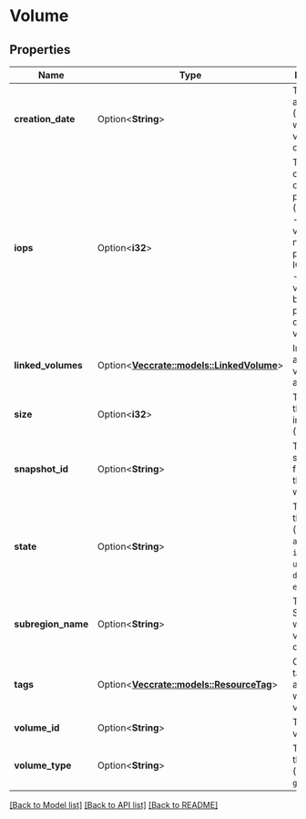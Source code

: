 # Volume

## Properties

Name | Type | Description | Notes
------------ | ------------- | ------------- | -------------
**creation_date** | Option<**String**> | The date and time (UTC) at which the volume was created. | [optional]
**iops** | Option<**i32**> | The number of I/O operations per second (IOPS):<br /> - For `io1` volumes, the number of provisioned IOPS<br /> - For `gp2` volumes, the baseline performance of the volume | [optional]
**linked_volumes** | Option<[**Vec<crate::models::LinkedVolume>**](LinkedVolume.md)> | Information about your volume attachment. | [optional]
**size** | Option<**i32**> | The size of the volume, in gibibytes (GiB). | [optional]
**snapshot_id** | Option<**String**> | The snapshot from which the volume was created. | [optional]
**state** | Option<**String**> | The state of the volume (`creating` \\| `available` \\| `in-use` \\| `updating` \\| `deleting` \\| `error`). | [optional]
**subregion_name** | Option<**String**> | The Subregion in which the volume was created. | [optional]
**tags** | Option<[**Vec<crate::models::ResourceTag>**](ResourceTag.md)> | One or more tags associated with the volume. | [optional]
**volume_id** | Option<**String**> | The ID of the volume. | [optional]
**volume_type** | Option<**String**> | The type of the volume (`standard` \\| `gp2` \\| `io1`). | [optional]

[[Back to Model list]](../README.md#documentation-for-models) [[Back to API list]](../README.md#documentation-for-api-endpoints) [[Back to README]](../README.md)


